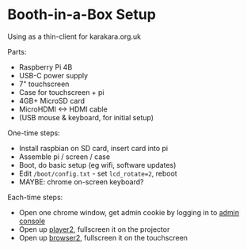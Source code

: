 Booth-in-a-Box Setup
====================
Using as a thin-client for karakara.org.uk

Parts:

* Raspberry Pi 4B
* USB-C power supply
* 7" touchscreen
* Case for touchscreen + pi
* 4GB+ MicroSD card
* MicroHDMI <-> HDMI cable
* (USB mouse & keyboard, for initial setup)

One-time steps:

* Install raspbian on SD card, insert card into pi
* Assemble pi / screen / case
* Boot, do basic setup (eg wifi, software updates)
* Edit `/boot/config.txt` - set `lcd_rotate=2`, reboot
* MAYBE: chrome on-screen keyboard?

Each-time steps:

* Open one chrome window, get admin cookie by logging in to [admin console]()
* Open up [player2](https://karakara.org.uk/player2/#queue_id=MY_QUEUE), fullscreen it on the projector
* Open up [browser2](https://karakara.org.uk/), fullscreen it on the touchscreen
